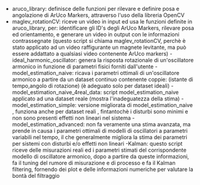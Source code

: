 - aruco_library: definisce delle funzioni per rilevare e definire posa e angolazione di ArUco Markers, attraverso l'uso della libreria OpenCV
- maglev_rotationCV: riceve un video in input ed usa le funzioni definite in aruco_library, per: identificare gli ID's degli ArUco Markers, rilevare posa ed orientamento, e generare un video in output con le informazioni contrassegnate (questo script si chiama maglev_rotationCV, perchè è stato applicato ad un video raffigurante un magnete levitante, ma può essere addattato a qualsiasi video contenente ArUco markers)
-ideal_harmonic_oscillator: genera la risposta rotazionale di un'oscillatore armonico in funzione di parametri fisici forniti dall'utente
-model_estimation_naive: ricava i parametri ottimali di un'oscillatore armonico a partire da un dataset continuo contenente coppie: (istante di tempo,angolo di rotazione) (è adeguato solo per dataset ideali)
-model_estimation_naive_4real_data: script model_estimation_naive applicato ad una dataset reale (mostra l'inadeguatezza della stima)
-model_estimation_simple: versione migliorata di model_estimation_naive , funziona anche per dataset reali , fintantochè i disturbi sono minimi e non sono presenti effetti non lineari nel sistema
-model_estimation_advanced: non fa veramente una stima avanzata, ma prende in causa i parametri ottimali di modelli di oscillatori a parametri variabili nel tempo, il che generalmente migliora la stima dei parametri per sistemi con disturbi e/o effetti non lineari
-Kalman:  questo script riceve delle misurazioni reali ed i parametri stimati del corrispondente modello di oscillatore armonico, dopo a partire da queste informazioni, fa il tuning del rumore di misurazione e di processo e fa il Kalman filtering, fornendo dei plot e delle informazioni numeriche per valutare la bontà del filtraggio

 
